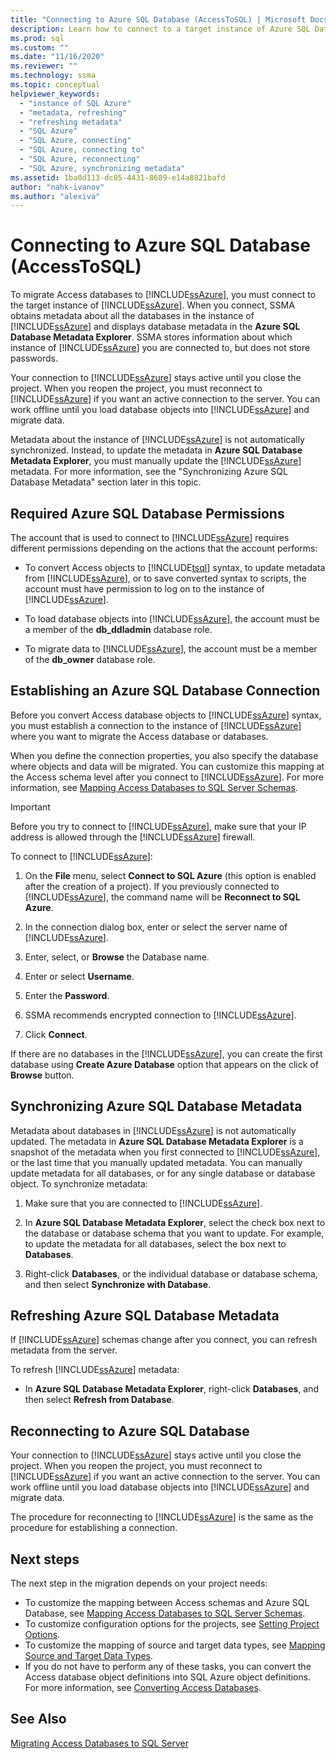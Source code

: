 ```yaml
---
title: "Connecting to Azure SQL Database (AccessToSQL) | Microsoft Docs"
description: Learn how to connect to a target instance of Azure SQL Database to migrate Access databases. SSMA obtains metadata about databases in Azure SQL Database.
ms.prod: sql
ms.custom: ""
ms.date: "11/16/2020"
ms.reviewer: ""
ms.technology: ssma
ms.topic: conceptual
helpviewer_keywords: 
  - "instance of SQL Azure"
  - "metadata, refreshing"
  - "refreshing metadata"
  - "SQL Azure"
  - "SQL Azure, connecting"
  - "SQL Azure, connecting to"
  - "SQL Azure, reconnecting"
  - "SQL Azure, synchronizing metadata"
ms.assetid: 1ba0d113-dc05-4431-8689-e14a8821bafd
author: "nahk-ivanov"
ms.author: "alexiva"
---
```


# Connecting to Azure SQL Database (AccessToSQL)

To migrate Access databases to [!INCLUDE[ssAzure](../../includes/ssazure_md.md)], you must connect to the target instance of [!INCLUDE[ssAzure](../../includes/ssazure_md.md)]. When you connect, SSMA obtains metadata about all the databases in the instance of [!INCLUDE[ssAzure](../../includes/ssazure_md.md)] and displays database metadata in the **Azure SQL Database Metadata Explorer**. SSMA stores information about which instance of [!INCLUDE[ssAzure](../../includes/ssazure_md.md)] you are connected to, but does not store passwords.

Your connection to [!INCLUDE[ssAzure](../../includes/ssazure_md.md)] stays active until you close the project. When you reopen the project, you must reconnect to [!INCLUDE[ssAzure](../../includes/ssazure_md.md)] if you want an active connection to the server. You can work offline until you load database objects into [!INCLUDE[ssAzure](../../includes/ssazure_md.md)] and migrate data.

Metadata about the instance of [!INCLUDE[ssAzure](../../includes/ssazure_md.md)] is not automatically synchronized. Instead, to update the metadata in **Azure SQL Database Metadata Explorer**, you must manually update the [!INCLUDE[ssAzure](../../includes/ssazure_md.md)] metadata. For more information, see the "Synchronizing Azure SQL Database Metadata" section later in this topic.

## Required Azure SQL Database Permissions

The account that is used to connect to [!INCLUDE[ssAzure](../../includes/ssazure_md.md)] requires different permissions depending on the actions that the account performs:

- To convert Access objects to [!INCLUDE[tsql](../../includes/tsql-md.md)] syntax, to update metadata from [!INCLUDE[ssAzure](../../includes/ssazure_md.md)], or to save converted syntax to scripts, the account must have permission to log on to the instance of [!INCLUDE[ssAzure](../../includes/ssazure_md.md)].

- To load database objects into [!INCLUDE[ssAzure](../../includes/ssazure_md.md)], the account must be a member of the **db_ddladmin** database role.

- To migrate data to [!INCLUDE[ssAzure](../../includes/ssazure_md.md)], the account must be a member of the **db_owner** database role.

## Establishing an Azure SQL Database Connection

Before you convert Access database objects to [!INCLUDE[ssAzure](../../includes/ssazure_md.md)] syntax, you must establish a connection to the instance of [!INCLUDE[ssAzure](../../includes/ssazure_md.md)] where you want to migrate the Access database or databases.

When you define the connection properties, you also specify the database where objects and data will be migrated. You can customize this mapping at the Access schema level after you connect to [!INCLUDE[ssAzure](../../includes/ssazure_md.md)]. For more information, see [Mapping Access Databases to SQL Server Schemas](mapping-source-and-target-databases-accesstosql.md).
  
> [!IMPORTANT]
> Before you try to connect to [!INCLUDE[ssAzure](../../includes/ssazure_md.md)], make sure that your IP address is allowed through the [!INCLUDE[ssAzure](../../includes/ssazure_md.md)] firewall.
  
To connect to [!INCLUDE[ssAzure](../../includes/ssazure_md.md)]:

1. On the **File** menu, select **Connect to SQL Azure** (this option is enabled after the creation of a project).
   If you previously connected to [!INCLUDE[ssAzure](../../includes/ssazure_md.md)], the command name will be **Reconnect to SQL Azure**.

2. In the connection dialog box, enter or select the server name of [!INCLUDE[ssAzure](../../includes/ssazure_md.md)].

3. Enter, select, or **Browse** the Database name.

4. Enter or select **Username**.

5. Enter the **Password**.

6. SSMA recommends encrypted connection to [!INCLUDE[ssAzure](../../includes/ssazure_md.md)].

7. Click **Connect**.
  
If there are no databases in the [!INCLUDE[ssAzure](../../includes/ssazure_md.md)], you can create the first database using **Create Azure Database** option that appears on the click of **Browse** button.

## Synchronizing Azure SQL Database Metadata

Metadata about databases in [!INCLUDE[ssAzure](../../includes/ssazure_md.md)] is not automatically updated. The metadata in **Azure SQL Database Metadata Explorer** is a snapshot of the metadata when you first connected to [!INCLUDE[ssAzure](../../includes/ssazure_md.md)], or the last time that you manually updated metadata. You can manually update metadata for all databases, or for any single database or database object. To synchronize metadata:

1. Make sure that you are connected to [!INCLUDE[ssAzure](../../includes/ssazure_md.md)].

2. In **Azure SQL Database Metadata Explorer**, select the check box next to the database or database schema that you want to update.
   For example, to update the metadata for all databases, select the box next to **Databases**.

3. Right-click **Databases**, or the individual database or database schema, and then select **Synchronize with Database**.

## Refreshing Azure SQL Database Metadata

If [!INCLUDE[ssAzure](../../includes/ssazure_md.md)] schemas change after you connect, you can refresh metadata from the server.

To refresh [!INCLUDE[ssAzure](../../includes/ssazure_md.md)] metadata:

- In **Azure SQL Database Metadata Explorer**, right-click **Databases**, and then select **Refresh from Database**.

## Reconnecting to Azure SQL Database

Your connection to [!INCLUDE[ssAzure](../../includes/ssazure_md.md)] stays active until you close the project. When you reopen the project, you must reconnect to [!INCLUDE[ssAzure](../../includes/ssazure_md.md)] if you want an active connection to the server. You can work offline until you load database objects into [!INCLUDE[ssAzure](../../includes/ssazure_md.md)] and migrate data.

The procedure for reconnecting to [!INCLUDE[ssAzure](../../includes/ssazure_md.md)] is the same as the procedure for establishing a connection.

## Next steps

The next step in the migration depends on your project needs:

- To customize the mapping between Access schemas and Azure SQL Database, see [Mapping Access Databases to SQL Server Schemas](mapping-source-and-target-databases-accesstosql.md).
- To customize configuration options for the projects, see [Setting Project Options](setting-conversion-and-migration-options-accesstosql.md).
- To customize the mapping of source and target data types, see [Mapping Source and Target Data Types](mapping-source-and-target-data-types-accesstosql.md).
- If you do not have to perform any of these tasks, you can convert the Access database object definitions into SQL Azure object definitions. For more information, see [Converting Access Databases](converting-access-database-objects-accesstosql.md).

## See Also

[Migrating Access Databases to SQL Server](migrating-access-databases-to-sql-server-azure-sql-db-accesstosql.md)
